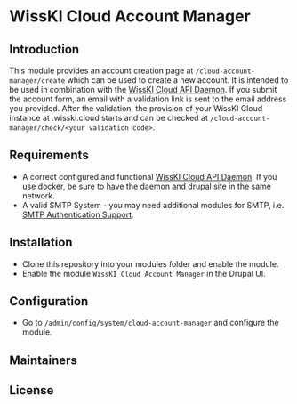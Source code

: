 # WissKI Cloud Account Manager

## Introduction
This module provides an account creation page at `/cloud-account-manager/create` which can be used to create a new account.
It is intended to be used in combination with the [WissKI Cloud API Daemon]().
If you submit the account form, an email with a validation link is sent to the email address you provided. After the validation, the provision of your WissKI Cloud instance at <subdomain>.wisski.cloud starts and can be checked at `/cloud-account-manager/check/<your validation code>`.
## Requirements
* A correct configured and functional [WissKI Cloud API Daemon](). If you use docker, be sure to have the daemon and drupal site in the same network.
* A valid SMTP System - you may need additional modules for SMTP, i.e. [SMTP Authentication Support](https://www.drupal.org/project/smtp).
## Installation
- Clone this repository into your modules folder and enable the module.
- Enable the module `WissKI Cloud Account Manager` in the Drupal UI.

## Configuration
- Go to `/admin/config/system/cloud-account-manager` and configure the module.

## Maintainers

## License
